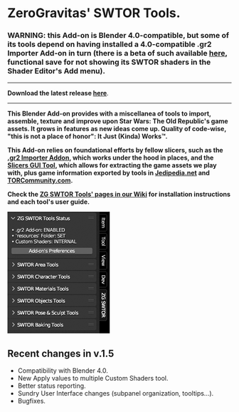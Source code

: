 # ZeroGravitas' SWTOR Tools.

### WARNING: this Add-on is Blender 4.0-compatible, but some of its tools depend on having installed a 4.0-compatible .gr2 Importer Add-on in turn (there is a beta of such available [here](https://github.com/SWTOR-Slicers/Granny2-Plug-In-Blender-2.8x/releases/tag/v4.0.0-alpha), functional save for not showing its SWTOR shaders in the Shader Editor's Add menu).

---

**Download the latest release [here](https://github.com/SWTOR-Slicers/ZG-SWTOR-Tools/releases/latest)**.

---

**This Blender Add-on provides with a miscellanea of tools to import, assemble, texture and improve upon Star Wars: The Old Republic's game assets. It grows in features as new ideas come up. Quality of code-wise, "this is not a place of honor": It Just (Kinda) Works™.**

**This Add-on relies on foundational efforts by fellow slicers, such as the [.gr2 Importer Addon](https://github.com/SWTOR-Slicers/WikiPedia/wiki/ZG-SWTOR-https://github.com/SWTOR-Slicers/Granny2-Plug-In-Blender-2.8x), which works under the hood in places, and the [Slicers GUI Tool](https://github.com/SWTOR-Slicers/WikiPedia/wiki/ZG-SWTOR-https://github.com/SWTOR-Slicers/Slicers-GUI), which allows for extracting the game assets we play with, plus game information exported by tools in [Jedipedia.net](https://https://swtor.jedipedia.net/en) and [TORCommunity.com](https://torcommunity.com/).**

**Check the [ZG SWTOR Tools' pages in our Wiki](https://github.com/SWTOR-Slicers/WikiPedia/wiki/ZG-SWTOR-Tools-Add-on) for installation instructions and each tool's user guide.**

![](README_images/zg_swtor_tools_collapsed.png) 


## Recent changes in v.1.5

* Compatibility with Blender 4.0.
* New Apply values to multiple Custom Shaders tool.
* Better status reporting.
* Sundry User Interface changes (subpanel organization, tooltips…).
* Bugfixes.

